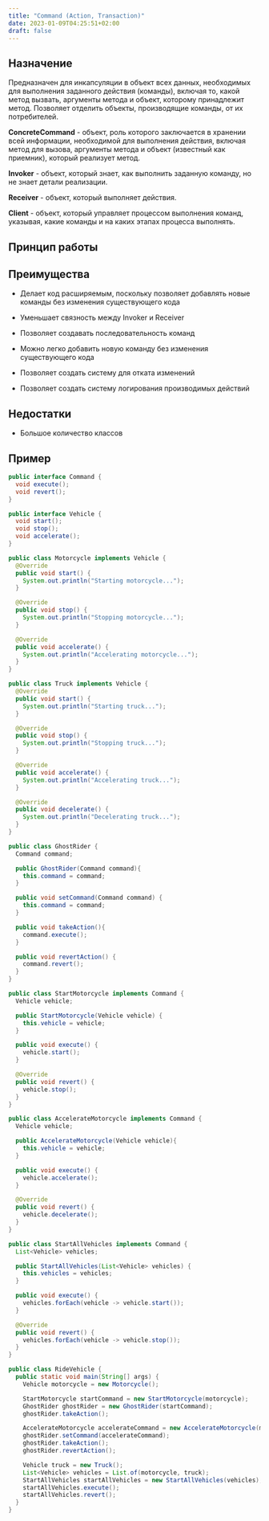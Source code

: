 ```yaml
---
title: "Command (Action, Transaction)"
date: 2023-01-09T04:25:51+02:00
draft: false
---
```


## Назначение

Предназначен для инкапсуляции в объект всех данных, необходимых для выполнения заданного действия (команды), включая то, какой метод вызвать, аргументы метода и объект, которому принадлежит метод. Позволяет отделить объекты, производящие команды, от их потребителей.

**ConcreteCommand** - объект, роль которого заключается в хранении всей информации, необходимой для выполнения действия, включая метод для вызова, аргументы метода и объект (известный как приемник), который реализует метод.

**Invoker** - объект, который знает, как выполнить заданную команду, но не знает детали реализации.

**Receiver** - объект, который выполняет действия.

**Client** - объект, который управляет процессом выполнения команд, указывая, какие команды и на каких этапах процесса выполнять.

## Принцип работы

## Преимущества

- Делает код расширяемым, поскольку позволяет добавлять новые команды без изменения существующего кода

- Уменьшает связность между Invoker и Receiver

- Позволяет создавать последовательность команд

- Можно легко добавить новую команду без изменения существующего кода

- Позволяет создать систему для отката изменений

- Позволяет создать систему логирования производимых действий

## Недостатки

- Большое количество классов

## Пример

```java
public interface Command {
  void execute();
  void revert();
}

public interface Vehicle {
  void start();
  void stop();
  void accelerate();
}

public class Motorcycle implements Vehicle {
  @Override
  public void start() {
    System.out.println("Starting motorcycle...");
  }

  @Override
  public void stop() {
    System.out.println("Stopping motorcycle...");
  }

  @Override
  public void accelerate() {
    System.out.println("Accelerating motorcycle...");
  }
}

public class Truck implements Vehicle {
  @Override
  public void start() {
    System.out.println("Starting truck...");
  }

  @Override
  public void stop() {
    System.out.println("Stopping truck...");
  }

  @Override
  public void accelerate() {
    System.out.println("Accelerating truck...");
  }

  @Override
  public void decelerate() {
    System.out.println("Decelerating truck...");
  }
}

public class GhostRider {
  Command command;

  public GhostRider(Command command){
    this.command = command;
  }

  public void setCommand(Command command) {
    this.command = command;
  }

  public void takeAction(){
    command.execute();
  }

  public void revertAction() {
    command.revert();
  }
}

public class StartMotorcycle implements Command {
  Vehicle vehicle;

  public StartMotorcycle(Vehicle vehicle) {
    this.vehicle = vehicle;
  }

  public void execute() {
    vehicle.start();
  }

  @Override
  public void revert() {
    vehicle.stop();
  }
}

public class AccelerateMotorcycle implements Command {
  Vehicle vehicle;

  public AccelerateMotorcycle(Vehicle vehicle){
    this.vehicle = vehicle;
  }

  public void execute() {
    vehicle.accelerate();
  }

  @Override
  public void revert() {
    vehicle.decelerate();
  }
}

public class StartAllVehicles implements Command {
  List<Vehicle> vehicles;

  public StartAllVehicles(List<Vehicle> vehicles) {
    this.vehicles = vehicles;
  }

  public void execute() {
    vehicles.forEach(vehicle -> vehicle.start());
  }

  @Override
  public void revert() {
    vehicles.forEach(vehicle -> vehicle.stop());
  }
}

public class RideVehicle {
  public static void main(String[] args) {
    Vehicle motorcycle = new Motorcycle();

    StartMotorcycle startCommand = new StartMotorcycle(motorcycle);
    GhostRider ghostRider = new GhostRider(startCommand);
    ghostRider.takeAction();

    AccelerateMotorcycle accelerateCommand = new AccelerateMotorcycle(motorcycle);
    ghostRider.setCommand(accelerateCommand);
    ghostRider.takeAction();
    ghostRider.revertAction();

    Vehicle truck = new Truck();
    List<Vehicle> vehicles = List.of(motorcycle, truck);
    StartAllVehicles startAllVehicles = new StartAllVehicles(vehicles);
    startAllVehicles.execute();
    startAllVehicles.revert();
  }
}
```
